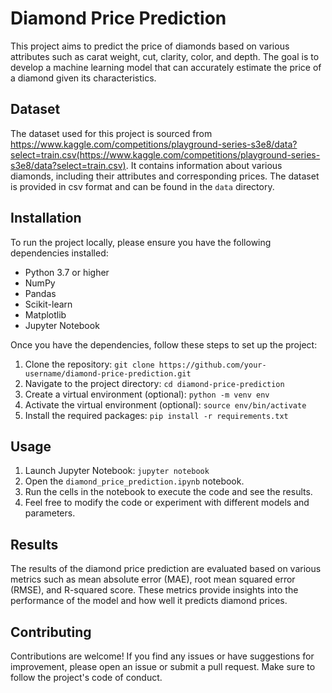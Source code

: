 # Diamond Price Prediction

This project aims to predict the price of diamonds based on various attributes such as carat weight, cut, clarity, color, and depth. The goal is to develop a machine learning model that can accurately estimate the price of a diamond given its characteristics.

## Dataset

The dataset used for this project is sourced from https://www.kaggle.com/competitions/playground-series-s3e8/data?select=train.csv(https://www.kaggle.com/competitions/playground-series-s3e8/data?select=train.csv). It contains information about various diamonds, including their attributes and corresponding prices. The dataset is provided in csv format and can be found in the `data` directory. 

## Installation

To run the project locally, please ensure you have the following dependencies installed:

- Python 3.7 or higher
- NumPy
- Pandas
- Scikit-learn
- Matplotlib
- Jupyter Notebook

Once you have the dependencies, follow these steps to set up the project:

1. Clone the repository: `git clone https://github.com/your-username/diamond-price-prediction.git`
2. Navigate to the project directory: `cd diamond-price-prediction`
3. Create a virtual environment (optional): `python -m venv env`
4. Activate the virtual environment (optional): `source env/bin/activate`
5. Install the required packages: `pip install -r requirements.txt`

## Usage

1. Launch Jupyter Notebook: `jupyter notebook`
2. Open the `diamond_price_prediction.ipynb` notebook.
3. Run the cells in the notebook to execute the code and see the results.
4. Feel free to modify the code or experiment with different models and parameters.

## Results

The results of the diamond price prediction are evaluated based on various metrics such as mean absolute error (MAE), root mean squared error (RMSE), and R-squared score. These metrics provide insights into the performance of the model and how well it predicts diamond prices.

## Contributing

Contributions are welcome! If you find any issues or have suggestions for improvement, please open an issue or submit a pull request. Make sure to follow the project's code of conduct.



